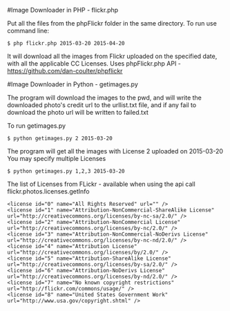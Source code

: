 
#Image Downloader in PHP - flickr.php

Put all the files from the phpFlickr folder in the same directory.
To run use command line:

    $ php flickr.php 2015-03-20 2015-04-20
    
It will download all the images from Flickr uploaded on the specified date, with all the applicable CC Licenses.  Uses phpFlickr.php API -  https://github.com/dan-coulter/phpflickr

#Image Downloader in Python - getimages.py


The program will download the images to the pwd, and will write the downloaded photo's credit url to the urllist.txt file, and if any fail to download the photo url will be written to failed.txt

To run getimages.py

    $ python getimages.py 2 2015-03-20

The program will get all the images with License 2 uploaded on 2015-03-20
You may specify multiple Licenses 

    $ python getimages.py 1,2,3 2015-03-20 

The list of Licenses from FLickr - available when using the api call flickr.photos.licenses.getInfo

    <license id="0" name="All Rights Reserved" url="" />
    <license id="1" name="Attribution-NonCommercial-ShareAlike License" url="http://creativecommons.org/licenses/by-nc-sa/2.0/" />
    <license id="2" name="Attribution-NonCommercial License" url="http://creativecommons.org/licenses/by-nc/2.0/" />
    <license id="3" name="Attribution-NonCommercial-NoDerivs License" url="http://creativecommons.org/licenses/by-nc-nd/2.0/" />
    <license id="4" name="Attribution License" url="http://creativecommons.org/licenses/by/2.0/" />
    <license id="5" name="Attribution-ShareAlike License" url="http://creativecommons.org/licenses/by-sa/2.0/" />
    <license id="6" name="Attribution-NoDerivs License" url="http://creativecommons.org/licenses/by-nd/2.0/" />
    <license id="7" name="No known copyright restrictions" url="http://flickr.com/commons/usage/" />
    <license id="8" name="United States Government Work" url="http://www.usa.gov/copyright.shtml" />

